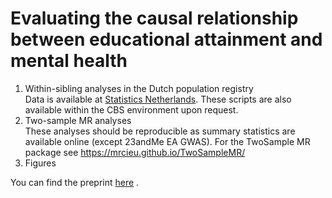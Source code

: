 # Evaluating the causal relationship between educational attainment and mental health 

1. Within-sibling analyses in the Dutch population registry \
Data is available at <a href="https://www.cbs.nl/en-gb/onze-diensten/customised-services-microdata/microdata-conducting-your-own-research">Statistics Netherlands</a>. These scripts are also available within the CBS environment upon request.
2. Two-sample MR analyses \
These analyses should be reproducible as summary statistics are available online (except 23andMe EA GWAS). For the TwoSample MR package see https://mrcieu.github.io/TwoSampleMR/ 
3. Figures 

You can find the preprint <a href="https://www.medrxiv.org/content/10.1101/2023.01.26.23285029v1">here</a> . 
